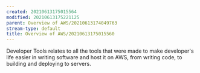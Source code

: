 ```yaml
---
created: 20210613175015564
modified: 20210613175221125
parent: Overview of AWS/20210613174049763
stream-type: default
title: Overview of AWS/20210613175015560
---
```

Developer Tools relates to all the tools that were made to make developer's life easier in writing software and host it on AWS, from writing code, to building and deploying to servers.
